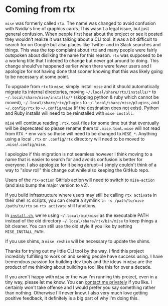 # Coming from rtx

`mise` was formerly called `rtx`. The name was changed to avoid confusion with Nvidia's
line of graphics cards. This wasn't a legal issue, but just general confusion. When
people first hear about the project or see it posted they wouldn't realize it was talking
about a CLI tool. It was a bit difficult to search for on Google but also places like
Twitter and in Slack searches and things. This was the top complaint about `rtx` and
many people were fairly outspoken about disliking the name for this reason. `rtx` was
supposed to be a working title that I inteded to change but never got around to doing.
This change should've happened earlier when there were fewer users and I apologize for
not having done that sooner knowing that this was likely going to be necessary at some point.

To upgrade from `rtx` to `mise`, simply install `mise` and it should automatically
migrate its internal directories, moving `~/.local/share/rtx/installs/*` to `~/.local/share/mise/installs/*`
(skipping python & ruby which cannot be moved), `~/.local/share/rtx/plugins` to `~/.local/share/mise/plugins`,
and `~/.config/rtx` to `~/.config/mise` (if the destination does not exist). Python and Ruby
installs will need to be reinstalled with `mise install`.

`mise` will continue reading `.rtx.toml` files for some time but that eventually will
be deprecated so please rename them to `.mise.toml`. `mise` will not read from `RTX_*`
env vars so those will need to be changed to `MISE_*`. Anything using a local `.rtx` or
`.config/rtx` directory will need to be moved to `.mise`/`.config/mise`.

I apologize if this migration is not seamless however I think moving to a name that
is easier to search for and avoids confusion is better for everyone. I also apologize
for it being abrupt—I simply couldn't think of a way to "slow roll" this change out
while also keeping the GitHub repo.

Users of the `rtx-action` GitHub action will need to switch to `mise-action` (and also
bump the major version to v2).

If you build infrastructure where users may still be calling `rtx activate` in their
shell rc scripts, you can create a symlink `ln -s /path/to/mise /path/to/rtx` so
`rtx activate` still functions.

In [`install.sh`](https://mise.jdx.dev/install.sh), we're using `~/.local/bin/mise`
as the executable PATH instead of the old directory `~/.local/share/rtx/bin/mise`
to keep things a bit cleaner. You can still use the old style if you like by setting
`MISE_INSTALL_PATH`.

If you use shims, a `mise reshim` will be necessary to update the shims.

Thanks for trying out my little CLI tool by the way. I find this project incredibly
fulfilling to work on and seeing people have success using. I have
tremendous passion for building dev tools and the ideas in `mise` are the product of
me thinking about building a tool like this for over a decade.

If you aren't happy with `mise` or the way I'm running this project, even in a tiny way,
please let me know. You can [contact me privately](/about#contact) if you like. I certainly
won't take offense and I would prefer you say something rather than nothing. Otherwise
I'll never know. I also very much love getting positive feedback, it definitely is a
big part of why I'm doing this.
